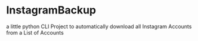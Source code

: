 # InstagramBackup
a little python CLI Project to automatically download all Instagram Accounts from a List of Accounts
